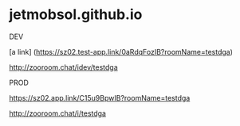 # jetmobsol.github.io

DEV

[a link] (https://sz02.test-app.link/0aRdqFozIB?roomName=testdga)

http://zooroom.chat/idev/testdga



PROD     

https://sz02.app.link/C15u9BpwIB?roomName=testdga

http://zooroom.chat/i/testdga



